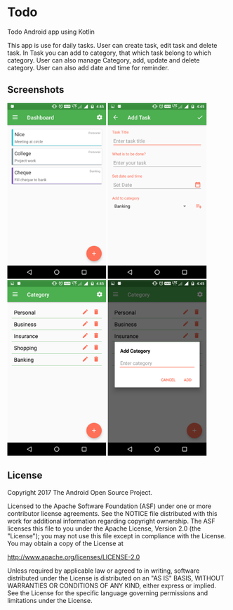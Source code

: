 # Todo
Todo Android app using Kotlin

This app is use for daily tasks. User can create task, edit task and delete task. In Task you can add to category, that which task belong to which category. User can also manage Category, add, update and delete category. User can also add date and time for reminder.

Screenshots
-------------

<img src="screenshort/Screenshot_20170601-164520.png" height="400" alt="Screenshot"/> <img src="screenshort/Screenshot_20170601-164524.png" height="400" alt="Screenshot"/> <img src="screenshort/Screenshot_20170601-164530.png" height="400" alt="Screenshot"/> <img src="screenshort/Screenshot_20170601-164535.png" height="400" alt="Screenshot"/>

License
-------

Copyright 2017 The Android Open Source Project.

Licensed to the Apache Software Foundation (ASF) under one or more contributor
license agreements.  See the NOTICE file distributed with this work for
additional information regarding copyright ownership.  The ASF licenses this
file to you under the Apache License, Version 2.0 (the "License"); you may not
use this file except in compliance with the License.  You may obtain a copy of
the License at

http://www.apache.org/licenses/LICENSE-2.0

Unless required by applicable law or agreed to in writing, software
distributed under the License is distributed on an "AS IS" BASIS, WITHOUT
WARRANTIES OR CONDITIONS OF ANY KIND, either express or implied.  See the
License for the specific language governing permissions and limitations under
the License.
